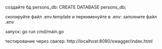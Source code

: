 создайте бд persons_db:
CREATE DATABASE persons_db;


скопируйте файл .env.template и переименуйте в .env:
заполните файл .env


запуск:
go run cmd/main.go


тестирование через свагер:
http://localhost:8080/swagger/index.html